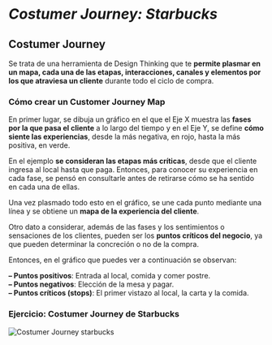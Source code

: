 ﻿
# *Costumer Journey: Starbucks*

  
## **Costumer Journey**
Se trata de una herramienta de  Design Thinking que te  **permite plasmar en un mapa, cada una de las etapas, interacciones, canales y elementos por los que atraviesa un cliente**  durante todo el ciclo de compra.

### Cómo crear un Customer Journey Map
En primer lugar, se dibuja un gráfico en el que el Eje X muestra las  **fases por la que pasa el cliente**  a lo largo del tiempo y en el Eje Y, se define **cómo siente las experiencias**, desde la más negativa, en rojo, hasta la más positiva, en verde.

En el ejemplo  **se consideran las etapas más críticas**, desde que el cliente ingresa al local hasta que paga. Entonces, para conocer su experiencia en cada fase, se pensó en consultarle antes de retirarse cómo se ha sentido en cada una de ellas.

Una vez plasmado todo esto en el gráfico, se une cada punto mediante una línea y se obtiene un  **mapa de la experiencia del cliente**.

Otro dato a considerar, además de las fases y los sentimientos o sensaciones de los clientes, pueden ser los  **puntos críticos del negocio**, ya que pueden determinar la concreción o no de la compra.

Entonces, en el gráfico que puedes ver a continuación se observan:

**– Puntos positivos**: Entrada al local, comida y comer postre.  
**– Puntos negativos**: Elección de la mesa y pagar.  
**– Puntos críticos (stops)**: El primer vistazo al local, la carta y la comida.
### Ejercicio: Costumer Journey de Starbucks
![Costumer Journey starbucks](https://image.ibb.co/cU4o5z/Customer_Journey_Map.jpg)
